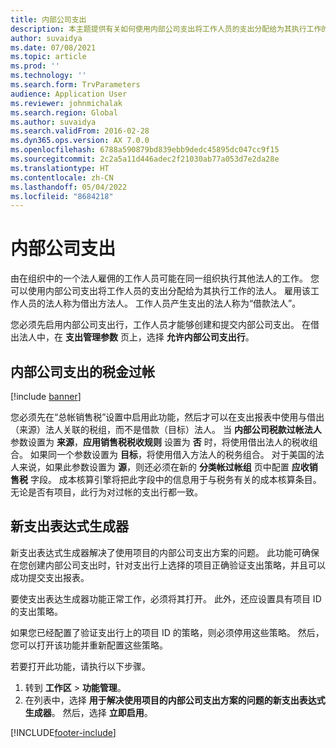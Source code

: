 ```yaml
---
title: 内部公司支出
description: 本主题提供有关如何使用内部公司支出将工作人员的支出分配给为其执行工作的法人的信息。
author: suvaidya
ms.date: 07/08/2021
ms.topic: article
ms.prod: ''
ms.technology: ''
ms.search.form: TrvParameters
audience: Application User
ms.reviewer: johnmichalak
ms.search.region: Global
ms.author: suvaidya
ms.search.validFrom: 2016-02-28
ms.dyn365.ops.version: AX 7.0.0
ms.openlocfilehash: 6788a590879bd839ebb9dedc45895dc047cc9f15
ms.sourcegitcommit: 2c2a5a11d446adec2f21030ab77a053d7e2da28e
ms.translationtype: HT
ms.contentlocale: zh-CN
ms.lasthandoff: 05/04/2022
ms.locfileid: "8684218"
---
```

# <a name="intercompany-expenses"></a>内部公司支出

由在组织中的一个法人雇佣的工作人员可能在同一组织执行其他法人的工作。 您可以使用内部公司支出将工作人员的支出分配给为其执行工作的法人。 雇用该工作人员的法人称为借出方法人。 工作人员产生支出的法人称为“借款法人”。 

您必须先启用内部公司支出行，工作人员才能够创建和提交内部公司支出。 在借出法人中，在 **支出管理参数** 页上，选择 **允许内部公司支出行**。 

## <a name="tax-posting-for-intercompany-expenses"></a>内部公司支出的税金过帐

[!include [banner](../includes/banner.md)]

您必须先在“总帐销售税”设置中启用此功能，然后才可以在支出报表中使用与借出（来源）法人关联的税组，而不是借款（目标）法人。 当 **内部公司税款过帐法人** 参数设置为 **来源**，**应用销售税税收规则** 设置为 **否** 时，将使用借出法人的税收组合。 如果同一个参数设置为 **目标**，将使用借入方法人的税务组合。 对于美国的法人来说，如果此参数设置为 **源**，则还必须在新的 **分类帐过帐组** 页中配置 **应收销售税** 字段。 成本核算引擎将把此字段中的信息用于与税务有关的成本核算条目。   
无论是否有项目，此行为对过帐的支出行都一致。  

## <a name="new-expense-expression-builder"></a>新支出表达式生成器

新支出表达式生成器解决了使用项目的内部公司支出方案的问题。 此功能可确保在您创建内部公司支出时，针对支出行上选择的项目正确验证支出策略，并且可以成功提交支出报表。

要使支出表达生成器功能正常工作，必须将其打开。 此外，还应设置具有项目 ID 的支出策略。

如果您已经配置了验证支出行上的项目 ID 的策略，则必须停用这些策略。 然后，您可以打开该功能并重新配置这些策略。

若要打开此功能，请执行以下步骤。

1. 转到 **工作区** \> **功能管理**。
2. 在列表中，选择 **用于解决使用项目的内部公司支出方案的问题的新支出表达式生成器**。 然后，选择 **立即启用**。

[!INCLUDE[footer-include](../includes/footer-banner.md)]
